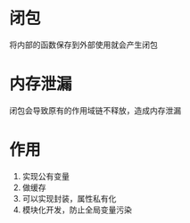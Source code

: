 # 闭包
将内部的函数保存到外部使用就会产生闭包 

# 内存泄漏
闭包会导致原有的作用域链不释放，造成内存泄漏

# 作用
1. 实现公有变量
2. 做缓存 
3. 可以实现封装，属性私有化
4. 模块化开发，防止全局变量污染